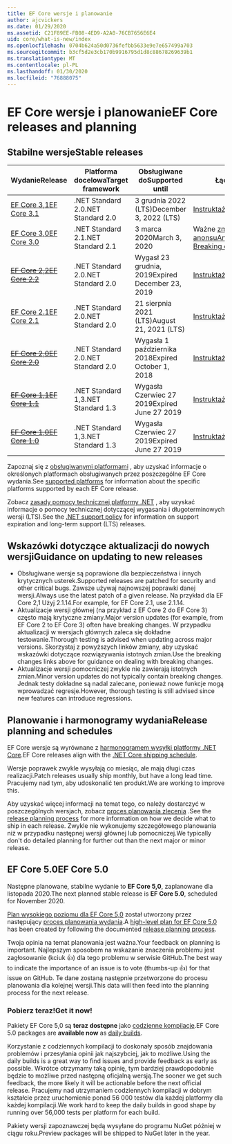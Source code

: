 ```yaml
---
title: EF Core wersje i planowanie
author: ajcvickers
ms.date: 01/29/2020
ms.assetid: C21F89EE-FB08-4ED9-A2A0-76CB7656E6E4
uid: core/what-is-new/index
ms.openlocfilehash: 0704b624a50d0736fefbb5633e9e7e657499a703
ms.sourcegitcommit: b3cf5d2e3cb170b9916795d1d8c88678269639b1
ms.translationtype: MT
ms.contentlocale: pl-PL
ms.lasthandoff: 01/30/2020
ms.locfileid: "76888075"
---
```

# <a name="ef-core-releases-and-planning"></a><span data-ttu-id="791bb-102">EF Core wersje i planowanie</span><span class="sxs-lookup"><span data-stu-id="791bb-102">EF Core releases and planning</span></span>

## <a name="stable-releases"></a><span data-ttu-id="791bb-103">Stabilne wersje</span><span class="sxs-lookup"><span data-stu-id="791bb-103">Stable releases</span></span>

| <span data-ttu-id="791bb-104">Wydanie</span><span class="sxs-lookup"><span data-stu-id="791bb-104">Release</span></span> | <span data-ttu-id="791bb-105">Platforma docelowa</span><span class="sxs-lookup"><span data-stu-id="791bb-105">Target framework</span></span> | <span data-ttu-id="791bb-106">Obsługiwane do</span><span class="sxs-lookup"><span data-stu-id="791bb-106">Supported until</span></span> | <span data-ttu-id="791bb-107">Łącza</span><span class="sxs-lookup"><span data-stu-id="791bb-107">Links</span></span>
|:--------|------------------|-----------------|------
| [<span data-ttu-id="791bb-108">EF Core 3,1</span><span class="sxs-lookup"><span data-stu-id="791bb-108">EF Core 3.1</span></span>](https://www.nuget.org/packages/Microsoft.EntityFrameworkCore/3.1.1) | <span data-ttu-id="791bb-109">.NET Standard 2.0</span><span class="sxs-lookup"><span data-stu-id="791bb-109">.NET Standard 2.0</span></span> | <span data-ttu-id="791bb-110">3 grudnia 2022 (LTS)</span><span class="sxs-lookup"><span data-stu-id="791bb-110">December 3, 2022 (LTS)</span></span> | [<span data-ttu-id="791bb-111">Instruktaż</span><span class="sxs-lookup"><span data-stu-id="791bb-111">Announcement</span></span>](https://devblogs.microsoft.com/dotnet/announcing-entity-framework-core-3-1-and-entity-framework-6-4/)
| [<span data-ttu-id="791bb-112">EF Core 3,0</span><span class="sxs-lookup"><span data-stu-id="791bb-112">EF Core 3.0</span></span>](https://www.nuget.org/packages/Microsoft.EntityFrameworkCore/3.0.1) | <span data-ttu-id="791bb-113">.NET Standard 2.1</span><span class="sxs-lookup"><span data-stu-id="791bb-113">.NET Standard 2.1</span></span> | <span data-ttu-id="791bb-114">3 marca 2020</span><span class="sxs-lookup"><span data-stu-id="791bb-114">March 3, 2020</span></span> | <span data-ttu-id="791bb-115">Ważne [zmiany](ef-core-3.0/breaking-changes.md) / [anonsu](https://devblogs.microsoft.com/dotnet/announcing-ef-core-3-0-and-ef-6-3-general-availability/)</span><span class="sxs-lookup"><span data-stu-id="791bb-115">[Announcement](https://devblogs.microsoft.com/dotnet/announcing-ef-core-3-0-and-ef-6-3-general-availability/) / [Breaking changes](ef-core-3.0/breaking-changes.md)</span></span>
| <span data-ttu-id="791bb-116">~~[EF Core 2,2](https://www.nuget.org/packages/Microsoft.EntityFrameworkCore/2.2.6)~~</span><span class="sxs-lookup"><span data-stu-id="791bb-116">~~[EF Core 2.2](https://www.nuget.org/packages/Microsoft.EntityFrameworkCore/2.2.6)~~</span></span> | <span data-ttu-id="791bb-117">.NET Standard 2.0</span><span class="sxs-lookup"><span data-stu-id="791bb-117">.NET Standard 2.0</span></span> | <span data-ttu-id="791bb-118">Wygasł 23 grudnia, 2019</span><span class="sxs-lookup"><span data-stu-id="791bb-118">Expired December 23, 2019</span></span> | [<span data-ttu-id="791bb-119">Instruktaż</span><span class="sxs-lookup"><span data-stu-id="791bb-119">Announcement</span></span>](https://devblogs.microsoft.com/dotnet/announcing-entity-framework-core-2-2/)
| [<span data-ttu-id="791bb-120">EF Core 2.1</span><span class="sxs-lookup"><span data-stu-id="791bb-120">EF Core 2.1</span></span>](https://www.nuget.org/packages/Microsoft.EntityFrameworkCore/2.1.14) | <span data-ttu-id="791bb-121">.NET Standard 2.0</span><span class="sxs-lookup"><span data-stu-id="791bb-121">.NET Standard 2.0</span></span> | <span data-ttu-id="791bb-122">21 sierpnia 2021 (LTS)</span><span class="sxs-lookup"><span data-stu-id="791bb-122">August 21, 2021 (LTS)</span></span> | [<span data-ttu-id="791bb-123">Instruktaż</span><span class="sxs-lookup"><span data-stu-id="791bb-123">Announcement</span></span>](https://devblogs.microsoft.com/dotnet/announcing-entity-framework-core-2-1/)
| <span data-ttu-id="791bb-124">~~[EF Core 2,0](https://www.nuget.org/packages/Microsoft.EntityFrameworkCore/2.0.3)~~</span><span class="sxs-lookup"><span data-stu-id="791bb-124">~~[EF Core 2.0](https://www.nuget.org/packages/Microsoft.EntityFrameworkCore/2.0.3)~~</span></span> | <span data-ttu-id="791bb-125">.NET Standard 2.0</span><span class="sxs-lookup"><span data-stu-id="791bb-125">.NET Standard 2.0</span></span> | <span data-ttu-id="791bb-126">Wygasła 1 października 2018</span><span class="sxs-lookup"><span data-stu-id="791bb-126">Expired October 1, 2018</span></span> | [<span data-ttu-id="791bb-127">Instruktaż</span><span class="sxs-lookup"><span data-stu-id="791bb-127">Announcement</span></span>](https://devblogs.microsoft.com/dotnet/announcing-entity-framework-core-2-0/)
| <span data-ttu-id="791bb-128">~~[EF Core 1,1](https://www.nuget.org/packages/Microsoft.EntityFrameworkCore/1.1.6)~~</span><span class="sxs-lookup"><span data-stu-id="791bb-128">~~[EF Core 1.1](https://www.nuget.org/packages/Microsoft.EntityFrameworkCore/1.1.6)~~</span></span> | <span data-ttu-id="791bb-129">.NET Standard 1,3</span><span class="sxs-lookup"><span data-stu-id="791bb-129">.NET Standard 1.3</span></span> | <span data-ttu-id="791bb-130">Wygasła Czerwiec 27 2019</span><span class="sxs-lookup"><span data-stu-id="791bb-130">Expired June 27 2019</span></span> | [<span data-ttu-id="791bb-131">Instruktaż</span><span class="sxs-lookup"><span data-stu-id="791bb-131">Announcement</span></span>](https://devblogs.microsoft.com/dotnet/announcing-entity-framework-core-1-1/)
| <span data-ttu-id="791bb-132">~~[EF Core 1,0](https://www.nuget.org/packages/Microsoft.EntityFrameworkCore/1.0.6)~~</span><span class="sxs-lookup"><span data-stu-id="791bb-132">~~[EF Core 1.0](https://www.nuget.org/packages/Microsoft.EntityFrameworkCore/1.0.6)~~</span></span> | <span data-ttu-id="791bb-133">.NET Standard 1,3</span><span class="sxs-lookup"><span data-stu-id="791bb-133">.NET Standard 1.3</span></span> | <span data-ttu-id="791bb-134">Wygasła Czerwiec 27 2019</span><span class="sxs-lookup"><span data-stu-id="791bb-134">Expired June 27 2019</span></span> | [<span data-ttu-id="791bb-135">Instruktaż</span><span class="sxs-lookup"><span data-stu-id="791bb-135">Announcement</span></span>](https://devblogs.microsoft.com/dotnet/entity-framework-core-1-0-0-available/)

<span data-ttu-id="791bb-136">Zapoznaj się z [obsługiwanymi platformami](../platforms/index.md) , aby uzyskać informacje o określonych platformach obsługiwanych przez poszczególne EF Core wydania.</span><span class="sxs-lookup"><span data-stu-id="791bb-136">See [supported platforms](../platforms/index.md) for information about the specific platforms supported by each EF Core release.</span></span>

<span data-ttu-id="791bb-137">Zobacz [zasady pomocy technicznej platformy .NET](https://dotnet.microsoft.com/platform/support/policy/dotnet-core) , aby uzyskać informacje o pomocy technicznej dotyczącej wygasania i długoterminowych wersji (LTS).</span><span class="sxs-lookup"><span data-stu-id="791bb-137">See the [.NET support policy](https://dotnet.microsoft.com/platform/support/policy/dotnet-core) for information on support expiration and long-term support (LTS) releases.</span></span>

## <a name="guidance-on-updating-to-new-releases"></a><span data-ttu-id="791bb-138">Wskazówki dotyczące aktualizacji do nowych wersji</span><span class="sxs-lookup"><span data-stu-id="791bb-138">Guidance on updating to new releases</span></span>

* <span data-ttu-id="791bb-139">Obsługiwane wersje są poprawione dla bezpieczeństwa i innych krytycznych usterek.</span><span class="sxs-lookup"><span data-stu-id="791bb-139">Supported releases are patched for security and other critical bugs.</span></span> <span data-ttu-id="791bb-140">Zawsze używaj najnowszej poprawki danej wersji.</span><span class="sxs-lookup"><span data-stu-id="791bb-140">Always use the latest patch of a given release.</span></span> <span data-ttu-id="791bb-141">Na przykład dla EF Core 2,1 Użyj 2.1.14.</span><span class="sxs-lookup"><span data-stu-id="791bb-141">For example, for EF Core 2.1, use 2.1.14.</span></span>
* <span data-ttu-id="791bb-142">Aktualizacje wersji głównej (na przykład z EF Core 2 do EF Core 3) często mają krytyczne zmiany.</span><span class="sxs-lookup"><span data-stu-id="791bb-142">Major version updates (for example, from EF Core 2 to EF Core 3) often have breaking changes.</span></span> <span data-ttu-id="791bb-143">W przypadku aktualizacji w wersjach głównych zaleca się dokładne testowanie.</span><span class="sxs-lookup"><span data-stu-id="791bb-143">Thorough testing is advised when updating across major versions.</span></span> <span data-ttu-id="791bb-144">Skorzystaj z powyższych linków zmiany, aby uzyskać wskazówki dotyczące rozwiązywania istotnych zmian.</span><span class="sxs-lookup"><span data-stu-id="791bb-144">Use the breaking changes links above for guidance on dealing with breaking changes.</span></span>
* <span data-ttu-id="791bb-145">Aktualizacje wersji pomocniczej zwykle nie zawierają istotnych zmian.</span><span class="sxs-lookup"><span data-stu-id="791bb-145">Minor version updates do not typically contain breaking changes.</span></span> <span data-ttu-id="791bb-146">Jednak testy dokładne są nadal zalecane, ponieważ nowe funkcje mogą wprowadzać regresje.</span><span class="sxs-lookup"><span data-stu-id="791bb-146">However, thorough testing is still advised since new features can introduce regressions.</span></span>

## <a name="release-planning-and-schedules"></a><span data-ttu-id="791bb-147">Planowanie i harmonogramy wydania</span><span class="sxs-lookup"><span data-stu-id="791bb-147">Release planning and schedules</span></span>

<span data-ttu-id="791bb-148">EF Core wersje są wyrównane z [harmonogramem wysyłki platformy .NET Core](https://github.com/dotnet/core/blob/master/roadmap.md).</span><span class="sxs-lookup"><span data-stu-id="791bb-148">EF Core releases align with the [.NET Core shipping schedule](https://github.com/dotnet/core/blob/master/roadmap.md).</span></span>

<span data-ttu-id="791bb-149">Wersje poprawek zwykle wysyłają co miesiąc, ale mają długi czas realizacji.</span><span class="sxs-lookup"><span data-stu-id="791bb-149">Patch releases usually ship monthly, but have a long lead time.</span></span>
<span data-ttu-id="791bb-150">Pracujemy nad tym, aby udoskonalić ten produkt.</span><span class="sxs-lookup"><span data-stu-id="791bb-150">We are working to improve this.</span></span>

<span data-ttu-id="791bb-151">Aby uzyskać więcej informacji na temat tego, co należy dostarczyć w poszczególnych wersjach, zobacz [proces planowania zlecenia](release-planning.md) .</span><span class="sxs-lookup"><span data-stu-id="791bb-151">See the [release planning process](release-planning.md) for more information on how we decide what to ship in each release.</span></span>
<span data-ttu-id="791bb-152">Zwykle nie wykonujemy szczegółowego planowania niż w przypadku następnej wersji głównej lub pomocniczej.</span><span class="sxs-lookup"><span data-stu-id="791bb-152">We typically don't do detailed planning for further out than the next major or minor release.</span></span>

## <a name="ef-core-50"></a><span data-ttu-id="791bb-153">EF Core 5.0</span><span class="sxs-lookup"><span data-stu-id="791bb-153">EF Core 5.0</span></span>

<span data-ttu-id="791bb-154">Następne planowane, stabilne wydanie to **EF Core 5,0**, zaplanowane dla listopada 2020.</span><span class="sxs-lookup"><span data-stu-id="791bb-154">The next planned stable release is **EF Core 5.0**, scheduled for November 2020.</span></span>

<span data-ttu-id="791bb-155">[Plan wysokiego poziomu dla EF Core 5,0](ef-core-5.0/plan.md) został utworzony przez następujący [proces planowania wydania](release-planning.md).</span><span class="sxs-lookup"><span data-stu-id="791bb-155">A [high-level plan for EF Core 5.0](ef-core-5.0/plan.md) has been created by following the documented [release planning process](release-planning.md).</span></span>

<span data-ttu-id="791bb-156">Twoja opinia na temat planowania jest ważna.</span><span class="sxs-lookup"><span data-stu-id="791bb-156">Your feedback on planning is important.</span></span>
<span data-ttu-id="791bb-157">Najlepszym sposobem na wskazanie znaczenia problemu jest zagłosowanie (kciuk 👍) dla tego problemu w serwisie GitHub.</span><span class="sxs-lookup"><span data-stu-id="791bb-157">The best way to indicate the importance of an issue is to vote (thumbs-up 👍) for that issue on GitHub.</span></span>
<span data-ttu-id="791bb-158">Te dane zostaną następnie przetworzone do procesu planowania dla kolejnej wersji.</span><span class="sxs-lookup"><span data-stu-id="791bb-158">This data will then feed into the planning process for the next release.</span></span>

### <a name="get-it-now"></a><span data-ttu-id="791bb-159">Pobierz teraz!</span><span class="sxs-lookup"><span data-stu-id="791bb-159">Get it now!</span></span>

<span data-ttu-id="791bb-160">Pakiety EF Core 5,0 są **teraz dostępne** jako [codzienne kompilacje](https://github.com/aspnet/AspNetCore/blob/master/docs/DailyBuilds.md).</span><span class="sxs-lookup"><span data-stu-id="791bb-160">EF Core 5.0 packages are **available now** as [daily builds](https://github.com/aspnet/AspNetCore/blob/master/docs/DailyBuilds.md).</span></span> 

<span data-ttu-id="791bb-161">Korzystanie z codziennych kompilacji to doskonały sposób znajdowania problemów i przesyłania opinii jak najszybciej, jak to możliwe.</span><span class="sxs-lookup"><span data-stu-id="791bb-161">Using the daily builds is a great way to find issues and provide feedback as early as possible.</span></span>
<span data-ttu-id="791bb-162">Wkrótce otrzymamy taką opinię, tym bardziej prawdopodobnie będzie to możliwe przed następną oficjalną wersją.</span><span class="sxs-lookup"><span data-stu-id="791bb-162">The sooner we get such feedback, the more likely it will be actionable before the next official release.</span></span>
<span data-ttu-id="791bb-163">Pracujemy nad utrzymaniem codziennych kompilacji w dobrym kształcie przez uruchomienie ponad 56 000 testów dla każdej platformy dla każdej kompilacji.</span><span class="sxs-lookup"><span data-stu-id="791bb-163">We work hard to keep the daily builds in good shape by running over 56,000 tests per platform for each build.</span></span>

<span data-ttu-id="791bb-164">Pakiety wersji zapoznawczej będą wysyłane do programu NuGet później w ciągu roku.</span><span class="sxs-lookup"><span data-stu-id="791bb-164">Preview packages will be shipped to NuGet later in the year.</span></span>

